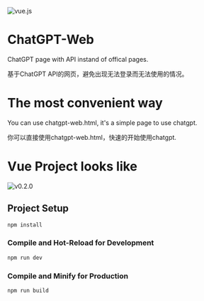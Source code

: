 ![vue.js](https://img.shields.io/badge/Vue.js-35495E?style=for-the-badge&logo=vue.js&logoColor=4FC08D)


# ChatGPT-Web
ChatGPT page with API instand of offical pages.

基于ChatGPT API的网页，避免出现无法登录而无法使用的情况。

# The most convenient way

You can use chatgpt-web.html, it's a simple page to use chatgpt.

你可以直接使用chatgpt-web.html，快速的开始使用chatgpt.

# Vue Project looks like

![v0.2.0](https://raw.githubusercontent.com/SmileBuild/ChatGPT-Web/main/images/ChatGPT020.png)

## Project Setup

```sh
npm install
```

### Compile and Hot-Reload for Development

```sh
npm run dev
```

### Compile and Minify for Production

```sh
npm run build
```